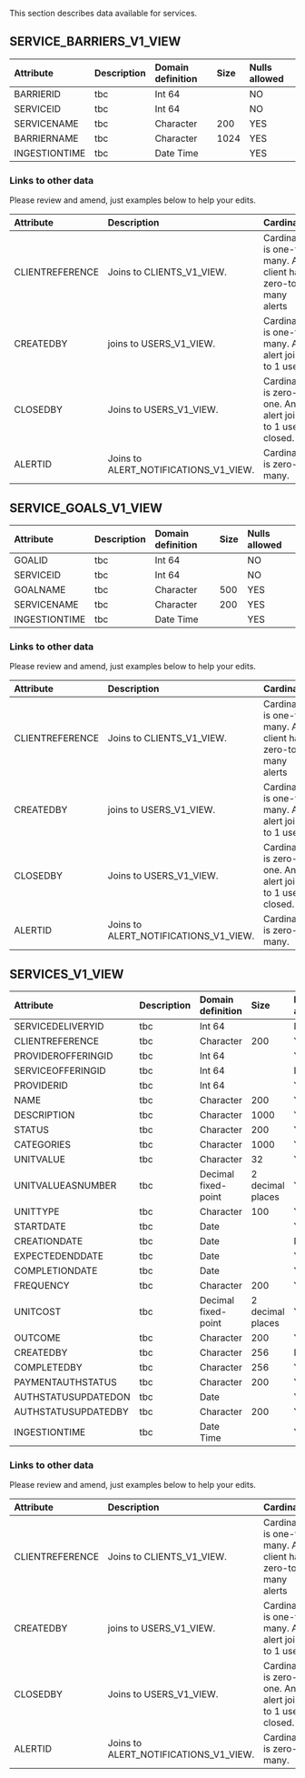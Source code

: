 

This section describes data available for services.





## SERVICE_BARRIERS_V1_VIEW


| Attribute | Description | Domain definition |Size | Nulls allowed |
| :-------------- | :------ |:------ |:------ |:------ |
| BARRIERID| tbc |  Int 64| |NO|
| SERVICEID| tbc |  Int 64| |NO|
| SERVICENAME| tbc | Character| 200|YES|
| BARRIERNAME| tbc | Character| 1024|YES|
| INGESTIONTIME| tbc | Date Time| |YES|

### Links to other data

Please review and amend, just examples below to help your edits.

| Attribute | Description |Cardinality |
| :-------------- | :------ |:------ |
| CLIENTREFERENCE| Joins to CLIENTS_V1_VIEW. | Cardinality is one-to-many.  A client has zero-to-many alerts|
| CREATEDBY | joins to USERS_V1_VIEW. | Cardinality is one-to-many. An alert joins to 1 user. |
| CLOSEDBY | Joins to USERS_V1_VIEW.| Cardinality is zero-to-one. An alert joins to 1 user if closed. |
| ALERTID | Joins to ALERT_NOTIFICATIONS_V1_VIEW.| Cardinality is zero-to-many. |

## SERVICE_GOALS_V1_VIEW


| Attribute | Description | Domain definition |Size | Nulls allowed |
| :-------------- | :------ |:------ |:------ |:------ |
| GOALID| tbc |  Int 64| |NO|
| SERVICEID| tbc |  Int 64| |NO|
| GOALNAME| tbc | Character| 500|YES|
| SERVICENAME| tbc | Character| 200|YES|
| INGESTIONTIME| tbc | Date Time| |YES|

### Links to other data

Please review and amend, just examples below to help your edits.

| Attribute | Description |Cardinality |
| :-------------- | :------ |:------ |
| CLIENTREFERENCE| Joins to CLIENTS_V1_VIEW. | Cardinality is one-to-many.  A client has zero-to-many alerts|
| CREATEDBY | joins to USERS_V1_VIEW. | Cardinality is one-to-many. An alert joins to 1 user. |
| CLOSEDBY | Joins to USERS_V1_VIEW.| Cardinality is zero-to-one. An alert joins to 1 user if closed. |
| ALERTID | Joins to ALERT_NOTIFICATIONS_V1_VIEW.| Cardinality is zero-to-many. |

## SERVICES_V1_VIEW


| Attribute | Description | Domain definition |Size | Nulls allowed |
| :-------------- | :------ |:------ |:------ |:------ |
| SERVICEDELIVERYID| tbc |  Int 64| |NO|
| CLIENTREFERENCE| tbc | Character| 200|YES|
| PROVIDEROFFERINGID| tbc |  Int 64| |YES|
| SERVICEOFFERINGID| tbc |  Int 64| |NO|
| PROVIDERID| tbc |  Int 64| |YES|
| NAME| tbc | Character| 200|YES|
| DESCRIPTION| tbc | Character| 1000|YES|
| STATUS| tbc | Character| 200|YES|
| CATEGORIES| tbc | Character| 1000|YES|
| UNITVALUE| tbc | Character| 32|YES|
| UNITVALUEASNUMBER| tbc | Decimal fixed-point| 2 decimal places|YES|
| UNITTYPE| tbc | Character| 100|YES|
| STARTDATE| tbc | Date| |YES|
| CREATIONDATE| tbc | Date| |NO|
| EXPECTEDENDDATE| tbc | Date| |YES|
| COMPLETIONDATE| tbc | Date| |YES|
| FREQUENCY| tbc | Character| 200|YES|
| UNITCOST| tbc | Decimal fixed-point| 2 decimal places|YES|
| OUTCOME| tbc | Character| 200|YES|
| CREATEDBY| tbc | Character| 256|NO|
| COMPLETEDBY| tbc | Character| 256|YES|
| PAYMENTAUTHSTATUS| tbc | Character| 200|YES|
| AUTHSTATUSUPDATEDON| tbc | Date| |YES|
| AUTHSTATUSUPDATEDBY| tbc | Character| 200|YES|
| INGESTIONTIME| tbc | Date Time| |YES|

### Links to other data

Please review and amend, just examples below to help your edits.

| Attribute | Description |Cardinality |
| :-------------- | :------ |:------ |
| CLIENTREFERENCE| Joins to CLIENTS_V1_VIEW. | Cardinality is one-to-many.  A client has zero-to-many alerts|
| CREATEDBY | joins to USERS_V1_VIEW. | Cardinality is one-to-many. An alert joins to 1 user. |
| CLOSEDBY | Joins to USERS_V1_VIEW.| Cardinality is zero-to-one. An alert joins to 1 user if closed. |
| ALERTID | Joins to ALERT_NOTIFICATIONS_V1_VIEW.| Cardinality is zero-to-many. |
